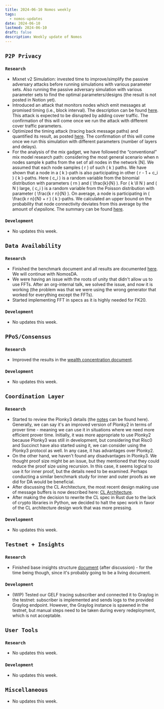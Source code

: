 ```yaml
---
title: 2024-06-10 Nomos weekly
tags:
  - nomos-updates
date: 2024-06-10
lastmod: 2024-06-10
draft: false
description: Weekly update of Nomos
---
```

## `P2P Privacy`

### `Research`

- Mixnet v2 Simulation: invested time to improve/simplify the passive adversary attacks before running simulations with various parameter sets. Also running the passive adversary simulation with various parameter sets to find the optimal parameters/designs (the result is not posted in Notion yet).
- Introduced an attack that monitors nodes which emit messages at promised timing (i.e., block interval). The description can be found [here](https://www.notion.so/WIP-P2P-Privacy-Passive-Adversary-ecbcb7ea509b4337b66de515d900dd50?pvs=4#94509eb14e744ab1be551f42ae60d172). This attack is expected to be disrupted by adding cover traffic. The confirmation of this will come once we run the attack with different cover traffic parameters.
- Optimized the timing attack (tracing back message paths) and quantified its result, as posted [here](https://www.notion.so/WIP-P2P-Privacy-Passive-Adversary-ecbcb7ea509b4337b66de515d900dd50?pvs=4#4d6fe409034740a1a91b47f0833214fb). The confirmation of this will come once we run this simulation with different parameters (number of layers and delays).
- For the analysis of the mix gadget, we have followed the “conventional” mix model research path: considering the most general scenario when n nodes sample k paths from the set of all nodes in the network [N]. We assumed that each node samples \( r \) of such \( k \) paths. We have shown that a node in a \( k \)-path is also participating in other \( r - 1 + c_i \) \( k \)-paths. Here \( c_i \) is a random variable from the binomial distribution with parameters \( rn \) and \( \frac{k}{N} \). For \( k \ll N \) and \( N \) large, \( c_i \) is a random variable from the Poisson distribution with parameter \( \frac{k r n}{N} \). On average, a node is participating in \( \frac{k r n}{N} + r \) \( k \)-paths. We calculated an upper bound on the probability that node connectivity deviates from this average by the amount of ϵ\epsilonϵ. The summary can be found [here](https://www.notion.so/Analysis-of-the-mix-gadget-6246ab47a8e34ac0bc7b561d32680e34?pvs=4#82bbd1c88f344e85ba430eacbdc03b5c).

### `Development`

- No updates this week.

## `Data Availability`

### `Research`

- Finished the benchmark document and all results are documented [here](https://www.notion.so/Benchmark-and-Scheme-Viability-Analysis-ce94c6a6cb2c4661bca3bacfdf88e048). We will continue with NomosDA.
- We were having an issue with the roots of unity that didn't allow us to use FFTs. After an org-internal talk, we solved the issue, and now it is working (the problem was that we were using the wrong generator that worked for everything except the FFTs).
- Started implementing FFT in specs as it is highly needed for FK20.

### `Development`

- No updates this week.

## `PPoS/Consensus`

### `Research`

- Improved the results in the [wealth concentration document](https://www.notion.so/Does-Crypsinous-Leader-Election-Function-lead-to-wealth-concentration-in-PoS-b81f07a791b745438443f51f00ac258f).

### `Development`

- No updates this week.

## `Coordination Layer`

### `Research`

- Started to review the Plonky3 details (the [notes](https://www.notion.so/Plonky3-14b458697981418185fdfcd5c358ac8b) can be found here). Generally, we can say it's an improved version of Plonky2 in terms of prover time - meaning we can use it in situations where we need more efficient prover time. Initially, it was more appropriate to use Plonky2 because Plonky3 was still in development, but considering that Risc0 and Succinct have also started using it, we can consider using the Plonky3 protocol as well. In any case, it has advantages over Plonky2.
- On the other hand, we haven't found any disadvantages in Plonky3. We thought proof size might be an issue, but they mentioned that they could reduce the proof size using recursion. In this case, it seems logical to use it for inner proof, but the details need to be examined. Perhaps conducting a similar benchmark study for inner and outer proofs as we did for DA would be beneficial.
- After discussing the CL Architecture, the most recent design making use of message buffers is now described here: [CL Architecture](https://www.notion.so/Coordination-Layer-Architecture-a2a0786a9a95402fb7365c087487cb6b?pvs=4).
- After making the decision to rewrite the CL spec in Rust due to the lack of crypto libraries in Python, we decided to halt the spec work in favor of the CL architecture design work that was more pressing.

### `Development`

- No updates this week.

## `Testnet + Insights`

### `Research`

- Finished base insights structure [document](https://www.notion.so/Nomos-node-insights-bcbbb72ece654720a65d4aa724150757) (after discussion) - for the time being though, since it's probably going to be a living document.

### `Development`

- (WIP) Tested our GELF tracing subscriber and connected it to Graylog in the testnet: subscriber is implemented and sends logs to the provided Graylog endpoint. However, the Graylog instance is spawned in the testnet, but manual steps need to be taken during every redeployment, which is not acceptable.

## `User Tools`

### `Research`

- No updates this week.

### `Development`

- No updates this week.

## `Miscellaneous`

- No updates this week.